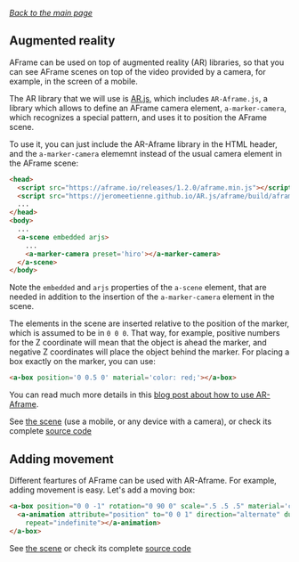 
*[Back to the main page](../README.md)*

## Augmented reality

AFrame can be used on top of augmented reality (AR) libraries,
so that you can see AFrame scenes on top of the video provided
by a camera, for example, in the screen of a mobile.

The AR library that we will use is [AR.js](https://github.com/jeromeetienne/ar.js),
which includes `AR-Aframe.js`,
a library which allows to define an AFrame camera element,
`a-marker-camera`, which recognizes a special pattern,
and uses it to position the AFrame scene.

To use it, you can just include the AR-Aframe library in the HTML header,
and the `a-marker-camera` elememnt instead of the usual camera element in
the AFrame scene:

```html
<head>
  <script src="https://aframe.io/releases/1.2.0/aframe.min.js"></script>
  <script src="https://jeromeetienne.github.io/AR.js/aframe/build/aframe-ar.js"></script>
  ...
</head>
<body>
  ...
  <a-scene embedded arjs>
    ...
    <a-marker-camera preset='hiro'></a-marker-camera>
  </a-scene>
</body>
```

Note the `embedded` and `arjs` properties of the `a-scene` element,
that are needed in addition to the insertion of the `a-marker-camera`
element in the scene.

The elements in the scene are inserted relative to the position
of the marker, which is assumed to be in `0 0 0`. That way,
for example, positive numbers for the Z coordinate will mean that
the object is ahead the marker, and negative Z coordinates will
place the object behind the marker.
For placing a box exactly on the marker, you can use:

```html
<a-box position='0 0.5 0' material='color: red;'></a-box>
```

You can read much more details in this
[blog post about how to use AR-Aframe](https://aframe.io/blog/arjs/).

See [the scene](ar.html)
(use a mobile, or any device with a camera),
or check its complete [source code](https://github.com/jgbarah/aframe-playground/blob/master/ar-01/ar.html)

## Adding movement

Different feartures of AFrame can be used with AR-Aframe.
For example, adding movement is easy. Let's add a moving box:

```html
<a-box position="0 0 -1" rotation="0 90 0" scale=".5 .5 .5" material='color: blue;'>
  <a-animation attribute="position" to="0 0 1" direction="alternate" dur="4000"
    repeat="indefinite"></a-animation>
</a-box>
```

See [the scene](ar-moving.html)
or check its complete [source code](https://github.com/jgbarah/aframe-playground/blob/master/ar-01/ar-moving.html)
